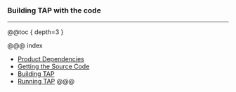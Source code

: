 ### Building TAP with the code
---

@@toc { depth=3 }

@@@ index
* [Product Dependencies](product_dependencies.md)
* [Getting the Source Code](source_code.md)
* [Building TAP](build_product.md)
* [Running TAP](run_product.md)
@@@

